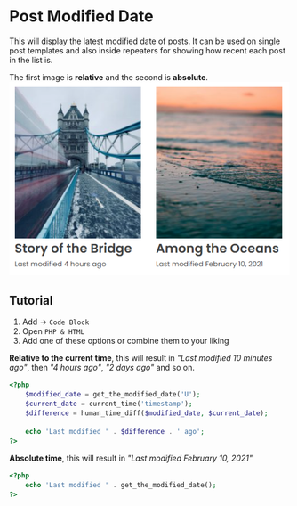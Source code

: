 # Post Modified Date
This will display the latest modified date of posts.
It can be used on single post templates and also inside 
repeaters for showing how recent each post in the list is.

The first image is **relative** and the second is **absolute**.  
![Image of Post Modified Date](images/post-modified-date.png)

## Tutorial
1. Add → ``Code Block``  
2. Open ``PHP & HTML``  
3. Add one of these options or combine them to your liking  

**Relative to the current time**, this will result in *"Last modified 10 minutes ago"*, then *"4 hours ago"*, *"2 days ago"* and so on.  
```php
<?php
	$modified_date = get_the_modified_date('U');
	$current_date = current_time('timestamp');
	$difference = human_time_diff($modified_date, $current_date);

	echo 'Last modified ' . $difference . ' ago';
?>
```

**Absolute time**, this will result in *"Last modified February 10, 2021"*  
```php
<?php
	echo 'Last modified ' . get_the_modified_date();
?>
```

